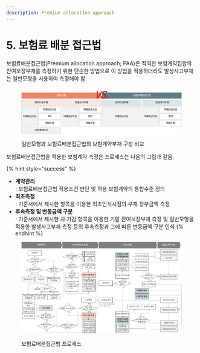 ```yaml
---
description: Premium allocation approach
---
```


# 5. 보험료 배분 접근법

보험료배분접근법(Premium allocation approach; PAA)은 적격한 보험계약집합의 잔여보장부채를 측정하기 위한 단순한 방법으로 이 방법을 적용하더라도 발생사고부채는 일반모형을 사용하여 측정해야 함.&#x20;

<figure><img src="../.gitbook/assets/assets_-MCq_hIKPo4BhcKtBqTt_-MMZ9yUV_zsL6YnGHBg7_-MMZAJDQRJTfY5IYtove_그림5-1.webp" alt=""><figcaption><p>일반모형과 보험료배분접근법의 보험계약부채 구성 비교</p></figcaption></figure>

보험료배분접근법을 적용한 보험계약 측정은 프로세스는 다음의 그림과 같음.&#x20;

{% hint style="success" %}
* **계약관리**\
  : 보험료배분접근법 적용조건 판단 및 적용 보험계약의 통합수준 정의 &#x20;
* **최초측정**\
  : 기준서에서 제시한 항목을 이용한 최초인식시점의 부채 장부금액 측정
* **후속측정 및 변동금액 구분**\
  : 기준서에서 제시한 차·가감 항목을 이용한 기말 잔여보장부채 측정 및 일반모형을 적용한 발생사고부채 측정 등의 후속측정과 그에 따른 변동금액 구분 인식&#x20;
{% endhint %}

<figure><img src="../.gitbook/assets/assets_-MCq_hIKPo4BhcKtBqTt_-Mg5Nwg9AitFAvLpzx6r_-Mg5XXW_HyByKkMC7Ld5_그림5-2_대체.webp" alt=""><figcaption><p>보혐료배분접근법 프로세스</p></figcaption></figure>

